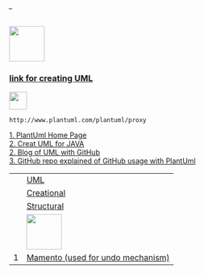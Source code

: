 ###### _

<img src="https://img.shields.io/badge/-JAVA Design Patterns%20-blue" height=70px>

### [link for creating UML</br>](#_)

<img src="https://img.shields.io/badge/Note-Repository%20must%20be%20PUBLIC%20in%20order%20to%20be%20able%20to%20use%20plantuml%20Proxy-red" height=35px>

```
http://www.plantuml.com/plantuml/proxy
```



[1. PlantUml Home Page](https://plantuml.com/) </br>
[2. Creat UML for JAVA](https://plantuml.com/class-diagram) </br>
[2. Blog of UML with GitHub](https://blog.anoff.io/2018-07-31-diagrams-with-plantuml/) </br>
[3. GitHub repo explained of GitHub usage with PlantUml](https://github.com/jonashackt/plantuml-markdown) </br>


|     |             |
|:---:|:------------------------------| 
|     |[UML](https://github.com/sshalem/JAVA/blob/master/_8_Design_Patterns/UML/README.md)|
|     |[Creational]()  | 
|     |[Structural]()  | 
|     |[<img src="https://img.shields.io/badge/-Behavioural%20-red" height=70px>](https://github.com/sshalem/JAVA/tree/master/_8_Design_Patterns/Behavioural)  |
|  1  |[Mamento (used for undo mechanism)]()   | 


